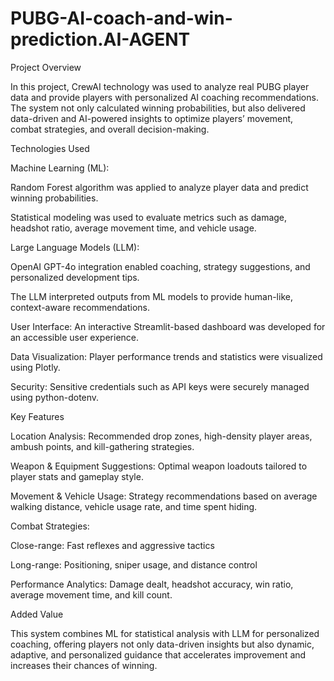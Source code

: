 # PUBG-AI-coach-and-win-prediction.AI-AGENT

Project Overview

In this project, CrewAI technology was used to analyze real PUBG player data and provide players with personalized AI coaching recommendations. The system not only calculated winning probabilities, but also delivered data-driven and AI-powered insights to optimize players’ movement, combat strategies, and overall decision-making.

Technologies Used

Machine Learning (ML):

Random Forest algorithm was applied to analyze player data and predict winning probabilities.

Statistical modeling was used to evaluate metrics such as damage, headshot ratio, average movement time, and vehicle usage.

Large Language Models (LLM):

OpenAI GPT-4o integration enabled coaching, strategy suggestions, and personalized development tips.

The LLM interpreted outputs from ML models to provide human-like, context-aware recommendations.

User Interface: An interactive Streamlit-based dashboard was developed for an accessible user experience.

Data Visualization: Player performance trends and statistics were visualized using Plotly.

Security: Sensitive credentials such as API keys were securely managed using python-dotenv.

Key Features

Location Analysis: Recommended drop zones, high-density player areas, ambush points, and kill-gathering strategies.

Weapon & Equipment Suggestions: Optimal weapon loadouts tailored to player stats and gameplay style.

Movement & Vehicle Usage: Strategy recommendations based on average walking distance, vehicle usage rate, and time spent hiding.

Combat Strategies:

Close-range: Fast reflexes and aggressive tactics

Long-range: Positioning, sniper usage, and distance control

Performance Analytics: Damage dealt, headshot accuracy, win ratio, average movement time, and kill count.

Added Value

This system combines ML for statistical analysis with LLM for personalized coaching, offering players not only data-driven insights but also dynamic, adaptive, and personalized guidance that accelerates improvement and increases their chances of winning.
